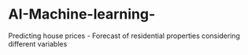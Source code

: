 # AI-Machine-learning-
Predicting house prices - Forecast of residential properties considering different variables 
